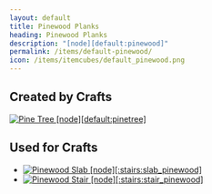 ```yaml
---
layout: default
title: Pinewood Planks
heading: Pinewood Planks
description: "[node][default:pinewood]"
permalink: /items/default-pinewood/
icon: /items/itemcubes/default_pinewood.png
---
```



## Created by Crafts

<div class="craft">
    <div>
        <span><a href="{{site.baseurl}}/items/default-pinetree/"><img src="{{site.baseurl}}/assets/img/items/itemcubes/default_pinetree.png" data-toggle="tooltip" title="Pine Tree [node][default:pinetree]"></a></span>
        <span></span>
        <span></span>
    </div>
    <div>
        <span></span>
        <span></span>
        <span></span>
    </div>
    <div>
        <span></span>
        <span></span>
        <span></span>
    </div>
</div>


## Used for Crafts

<ul class="list-items">
    <li><a href="{{site.baseurl}}/items/stairs-slab-pinewood/"><img src="{{site.baseurl}}/assets/img/items/textures/default_pinewood.png" data-toggle="tooltip" title="Pinewood Slab [node][:stairs:slab_pinewood]"></a></li>
    <li><a href="{{site.baseurl}}/items/stairs-stair-pinewood/"><img src="{{site.baseurl}}/assets/img/items/textures/default_pinewood.png" data-toggle="tooltip" title="Pinewood Stair [node][:stairs:stair_pinewood]"></a></li>
</ul>